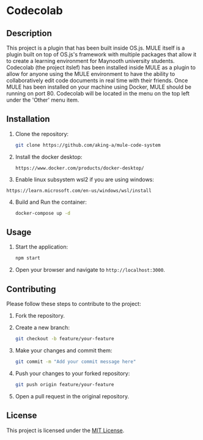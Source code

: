 # Codecolab

## Description
This project is a plugin that has been built inside OS.js. MULE itself is a plugin built on top of OS.js's framework with multiple packages that allow it to create
a learning environment for Maynooth university students. Codecolab (the project itslef) has been installed inside MULE as a plugin to allow for anyone using the
MULE environment to have the ability to collaboratively edit code documents in real time with their friends. Once MULE has been installed on your machine using 
Docker, MULE should be running on port 80. Codecolab  will be located in the menu on the top left under the 'Other' menu item. 

## Installation
1. Clone the repository:
    ```bash
    git clone https://github.com/aking-a/mule-code-system
    ```

2. Install the docker desktop:
    ```Website
    https://www.docker.com/products/docker-desktop/
    ```
3. Enable linux subsystem wsl2 if you are using windows:
```wsl setup instructions
https://learn.microsoft.com/en-us/windows/wsl/install
```
4. Build and Run the container:
   ```bash
   docker-compose up -d
   ```
## Usage
1. Start the application:
    ```bash
    npm start
    ```

2. Open your browser and navigate to `http://localhost:3000`.

## Contributing
Please follow these steps to contribute to the project:

1. Fork the repository.

2. Create a new branch:
    ```bash
    git checkout -b feature/your-feature
    ```

3. Make your changes and commit them:
    ```bash
    git commit -m "Add your commit message here"
    ```

4. Push your changes to your forked repository:
    ```bash
    git push origin feature/your-feature
    ```

5. Open a pull request in the original repository.

## License
This project is licensed under the [MIT License](LICENSE).
